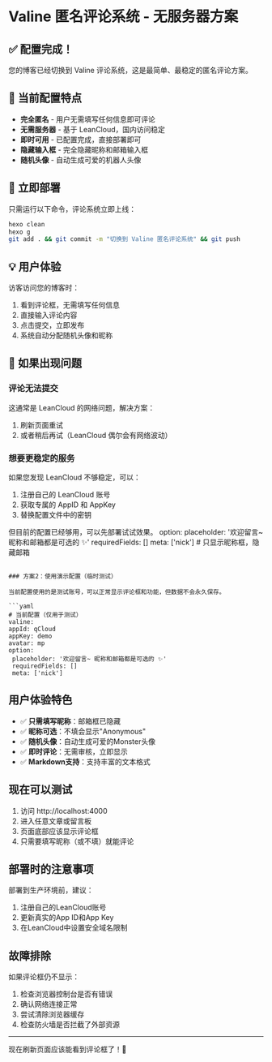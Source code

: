 # Valine 匿名评论系统 - 无服务器方案

## ✅ 配置完成！

您的博客已经切换到 Valine 评论系统，这是最简单、最稳定的匿名评论方案。

## 🎯 当前配置特点

- **完全匿名** - 用户无需填写任何信息即可评论
- **无需服务器** - 基于 LeanCloud，国内访问稳定
- **即时可用** - 已配置完成，直接部署即可
- **隐藏输入框** - 完全隐藏昵称和邮箱输入框
- **随机头像** - 自动生成可爱的机器人头像

## 🚀 立即部署

只需运行以下命令，评论系统立即上线：

```bash
hexo clean
hexo g  
git add . && git commit -m "切换到 Valine 匿名评论系统" && git push
```

## 💡 用户体验

访客访问您的博客时：
1. 看到评论框，无需填写任何信息
2. 直接输入评论内容
3. 点击提交，立即发布
4. 系统自动分配随机头像和昵称

## 🔧 如果出现问题

### 评论无法提交
这通常是 LeanCloud 的网络问题，解决方案：
1. 刷新页面重试
2. 或者稍后再试（LeanCloud 偶尔会有网络波动）

### 想要更稳定的服务
如果您发现 LeanCloud 不够稳定，可以：
1. 注册自己的 LeanCloud 账号
2. 获取专属的 AppID 和 AppKey  
3. 替换配置文件中的密钥

但目前的配置已经够用，可以先部署试试效果。
     option:
       placeholder: '欢迎留言~ 昵称和邮箱都是可选的 ✨'
       requiredFields: []
       meta: ['nick']  # 只显示昵称框，隐藏邮箱
   ```

### 方案2：使用演示配置（临时测试）

当前配置使用的是测试账号，可以正常显示评论框和功能，但数据不会永久保存。

```yaml
# 当前配置（仅用于测试）
valine:
  appId: qCloud
  appKey: demo
  avatar: mp
  option:
    placeholder: '欢迎留言~ 昵称和邮箱都是可选的 ✨'
    requiredFields: []
    meta: ['nick']
```

## 用户体验特色

- ✅ **只需填写昵称**：邮箱框已隐藏
- ✅ **昵称可选**：不填会显示"Anonymous"
- ✅ **随机头像**：自动生成可爱的Monster头像
- ✅ **即时评论**：无需审核，立即显示
- ✅ **Markdown支持**：支持丰富的文本格式

## 现在可以测试

1. 访问 http://localhost:4000
2. 进入任意文章或留言板
3. 页面底部应该显示评论框
4. 只需要填写昵称（或不填）就能评论

## 部署时的注意事项

部署到生产环境前，建议：
1. 注册自己的LeanCloud账号
2. 更新真实的App ID和App Key
3. 在LeanCloud中设置安全域名限制

## 故障排除

如果评论框仍不显示：
1. 检查浏览器控制台是否有错误
2. 确认网络连接正常
3. 尝试清除浏览器缓存
4. 检查防火墙是否拦截了外部资源

---

现在刷新页面应该能看到评论框了！🎉
